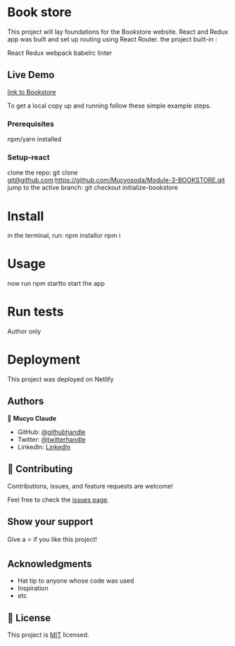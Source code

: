 # Book store

This project will lay foundations for the Bookstore website.
React and Redux app was built and set up routing using React Router.
the project built-in :

React
Redux
webpack
babelrc
linter

## Live Demo

[link to Bookstore](https://relaxed-bartik-b47c93.netlify.app/)


To get a local copy up and running follow these simple example steps.

### Prerequisites
npm/yarn installed

### Setup-react
clone the repo: git clone git@github.com:https://github.com/Mucyosoda/Module-3-BOOKSTORE.git
jump to the active branch: git checkout initialize-bookstore

# Install
in the terminal, run: npm installor npm i
# Usage
now run npm startto start the app
# Run tests
Author only
# Deployment
This project was deployed on Netlify 

## Authors

👤 **Mucyo Claude**

- GitHub: [@githubhandle](https://github.com/githubhandle)
- Twitter: [@twitterhandle](https://twitter.com/twitterhandle)
- LinkedIn: [LinkedIn](https://linkedin.com/in/linkedinhandle)

## 🤝 Contributing

Contributions, issues, and feature requests are welcome!

Feel free to check the [issues page](../../issues/).

## Show your support

Give a ⭐️ if you like this project!

## Acknowledgments

- Hat tip to anyone whose code was used
- Inspiration
- etc

## 📝 License

This project is [MIT](./MIT.md) licensed.
